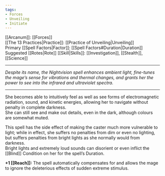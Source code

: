 ```yaml
---
tags:
- Forces
- Unveiling
- Initiate
---
```


[[Arcanum]]: [[Forces]]\
[[The 13 Practices|Practice]]: [[Practice of Unveiling|Unveiling]]\
Primary [[Spell Factors|Factor]]: [[Spell Factors#Duration|Duration]]\
Suggested [[Rotes|Rote]] [[Skill|Skills]]: [[Investigation]], [[Stealth]], [[Science]]

---

_Despite its name, the Nightvision spell enhances ambient light, fine-tunes the mage’s sense for vibrations and thermal changes, and grants her the power to see into the infrared and ultraviolet spectra._

---

She becomes able to intuitively feel as well as see forms of electromagnetic radiation, sound, and kinetic energies, allowing her to navigate without penalty in complete darkness.\
She can still see and make out details, even in the dark, although colours are somewhat muted.

This spell has the side effect of making the caster much more vulnerable to light; while in effect, she suffers no penalties from dim or even no lighting, but suffers penalties from bright lights as she normally would from darkness.\
Bright lights and extremely loud sounds can disorient or even inflict the [[Blind]] Condition on her for the spell’s Duration.

**+1 [[Reach]]:** The spell automatically compensates for and allows the mage to ignore the deleterious effects of sudden extreme stimulus.
